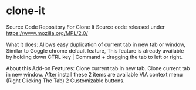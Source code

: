 clone-it
========

Source Code Repository For Clone It
Source code released under https://www.mozilla.org/MPL/2.0/

What it does:
Allows easy duplication of current tab in new tab or window, Similar to Goggle chrome default feature, 
This feature is already available by holding down CTRL key | Command + dragging the tab to left or right.

About this Add-on
Features: 
  Clone current tab in new tab. 
  Clone current tab in new window. 
  After install these 2 items are available 
  VIA context menu (Right Clicking The Tab) 
  2 Customizable buttons. 
